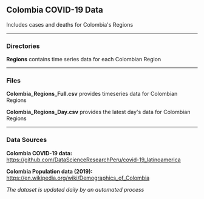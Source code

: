 ## Colombia COVID-19 Data

Includes cases and deaths for Colombia's Regions

------

### Directories

**Regions** contains time series data for each Colombian Region

------


### Files

**Colombia_Regions_Full.csv** provides timeseries data for Colombian Regions

**Colombia_Regions_Day.csv** provides the latest day's data for Colombian Regions

------


### Data Sources

**Colombia COVID-19 data:** https://github.com/DataScienceResearchPeru/covid-19_latinoamerica

**Colombia Population data (2019):** https://en.wikipedia.org/wiki/Demographics_of_Colombia


_The dataset is updated daily by an automated process_